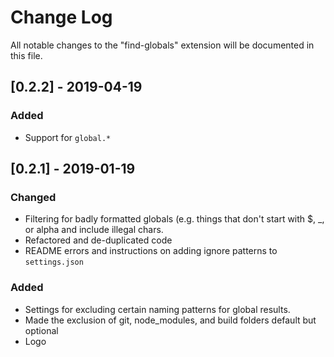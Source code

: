 # Change Log
All notable changes to the "find-globals" extension will be documented in this file.

## [0.2.2] - 2019-04-19
### Added
- Support for `global.*`

## [0.2.1] - 2019-01-19
###  Changed
- Filtering for badly formatted globals (e.g. things that don't start with $, _, or alpha and include illegal chars.
- Refactored and de-duplicated code
- README errors and instructions on adding ignore patterns to `settings.json`
### Added
- Settings for excluding certain naming patterns for global results.
- Made the exclusion of git, node_modules, and build folders default but optional
- Logo